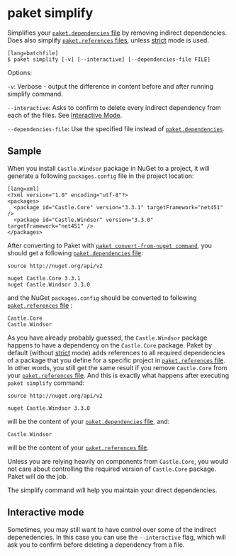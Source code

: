 # paket simplify

Simplifies your [`paket.dependencies` file](dependencies-file.html) by removing indirect dependencies.
Does also simplify [`paket.references` files](references-files.html), unless [strict](nuget-dependencies.html#Strict-references) mode is used.

    [lang=batchfile]
    $ paket simplify [-v] [--interactive] [--dependencies-file FILE]

Options:

  `-v`: Verbose - output the difference in content before and after running simplify command.

  `--interactive`: Asks to confirm to delete every indirect dependency from each of the files. See [Interactive Mode](paket-simplify.html#Interactive-mode).
  
  `--dependencies-file`: Use the specified file instead of [`paket.dependencies`](dependencies-file.html).

## Sample

When you install `Castle.Windsor` package in NuGet to a project, it will generate a following `packages.config` file in the project location:

    [lang=xml]
    <?xml version="1.0" encoding="utf-8"?>
    <packages>
      <package id="Castle.Core" version="3.3.1" targetFramework="net451" />
      <package id="Castle.Windsor" version="3.3.0" targetFramework="net451" />
    </packages>

After converting to Paket with [`paket convert-from-nuget command`](convert-from-nuget.html), you should get a following [`paket.dependencies` file](dependencies-file.html):

    source http://nuget.org/api/v2
    
    nuget Castle.Core 3.3.1
    nuget Castle.Windsor 3.3.0

and the NuGet `packages.config` should be converted to following [`paket.references` file](references-files.html) :

    Castle.Core
    Castle.Windsor

As you have already probably guessed, the `Castle.Windsor` package happens to have a dependency on the `Castle.Core` package.
Paket by default (without [strict](nuget-dependencies.html#Strict-references) mode) adds references to all required dependencies of a package that you define for a specific project in [`paket.references` file](references-files.html).
In other words, you still get the same result if you remove `Castle.Core` from your [`paket.references` file](references-files.html).
And this is exactly what happens after executing `paket simplify` command:

    source http://nuget.org/api/v2
    
    nuget Castle.Windsor 3.3.0

will be the content of your [`paket.dependencies` file](dependencies-file.html), and:

    Castle.Windsor

will be the content of your [`paket.references` file](references-files.html).

Unless you are relying heavily on components from `Castle.Core`, you would not care about controlling the required version of `Castle.Core` package. Paket will do the job.

The simplify command will help you maintain your direct dependencies.

## Interactive mode

Sometimes, you may still want to have control over some of the indirect depenedencies. In this case you can use the `--interactive` flag,
which will ask you to confirm before deleting a dependency from a file.